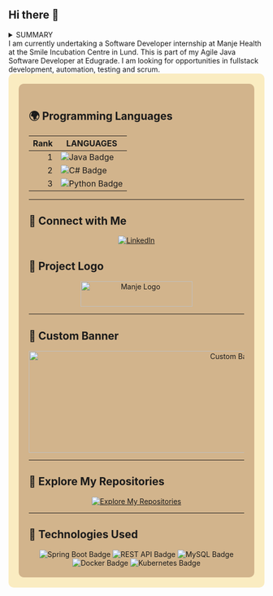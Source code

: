 ## Hi there 👋
<details>
<summary>SUMMARY</summary>

<div align="center">
    <h1>
        <img src="https://readme-typing-svg.herokuapp.com?font=Jetbrains+mono&size=40&duration=3000&color=33FF33&center=true&vCenter=true&width=435&lines=Hey..+I'm+[Your Name];This+is..;..my+Github..;" alt="Typing SVG"/>
    </h1>
</div>

</details>
I am currently undertaking a Software Developer internship at Manje Health at the Smile Incubation Centre in Lund. This is part of my Agile Java Software Developer at Edugrade.
I am looking for opportunities in fullstack development, automation, testing and scrum.


<div style="background-color: #FAECC1; padding: 20px; border-radius: 10px;">
<div style="background-color: #D2B48C; padding: 20px; border-radius: 10px;">

## 🌍 Programming Languages

| Rank | LANGUAGES     |
|-----:|---------------|
|     1| <img src="https://img.shields.io/badge/Java-%23ED8B00.svg?style=for-the-badge&logo=java&logoColor=white" alt="Java Badge"/> |
|     2| <img src="https://img.shields.io/badge/C%23-%23239120.svg?style=for-the-badge&logo=c-sharp&logoColor=white" alt="C# Badge"/> |
|     3| <img src="https://img.shields.io/badge/Python-%233776AB.svg?style=for-the-badge&logo=python&logoColor=white" alt="Python Badge"/> |

---

## 🔗 Connect with Me

<div align="center">
    <a href="https://www.linkedin.com/in/isaac-asaba-991bb7213/" target="_blank">
        <img src="https://img.shields.io/badge/LinkedIn-0077B5?style=for-the-badge&logo=linkedin&logoColor=white" alt="LinkedIn"/>
    </a>
</div>

## 🌟 Project Logo

<div align="center">
    <a href="https://manjehealth.com/">
        <img alt="Manje Logo" src="https://manjehealth.com/manje_logo.svg" width="220" height="50">
    </a>
</div>

---

## 🎨 Custom Banner

<div align="center">
    <!-- Replace the src with the link to your custom banner image -->
    <img src="https://via.placeholder.com/800x200.png?text=Welcome+to+My+Project" alt="Custom Banner" width="800" height="200">
</div>

---

## 🔗 Explore My Repositories

<div align="center">
    <a href="https://github.com/Isakso?tab=repositories" target="_blank">
        <img src="https://img.shields.io/badge/Explore%20My%20Repositories-181717?style=for-the-badge&logo=github&logoColor=white" alt="Explore My Repositories"/>
    </a>
</div>

---

## 🚀 Technologies Used

<div align="center">
    <img src="https://img.shields.io/badge/Spring%20Boot-%236DB33F.svg?style=for-the-badge&logo=spring-boot&logoColor=white" alt="Spring Boot Badge"/>
    <img src="https://img.shields.io/badge/REST%20API-%23000000.svg?style=for-the-badge&logo=api&logoColor=white" alt="REST API Badge"/>
    <img src="https://img.shields.io/badge/MySQL-%234479A1.svg?style=for-the-badge&logo=mysql&logoColor=white" alt="MySQL Badge"/>
    <img src="https://img.shields.io/badge/Docker-%232496ED.svg?style=for-the-badge&logo=docker&logoColor=white" alt="Docker Badge"/>
    <img src="https://img.shields.io/badge/Kubernetes-%23326CE5.svg?style=for-the-badge&logo=kubernetes&logoColor=white" alt="Kubernetes Badge"/>
</div>

</div>

